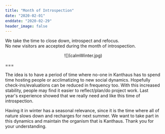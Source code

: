 ```yaml
---
title: "Month of Introspection"
date: "2020-02-01"
enddate: "2020-02-29"
header_image: false
---
```


We take the time to close down, introspect and refocus.<br>
No new visitors are accepted during the month of introspection.

<div markdown="1" style="text-align:center;">
![](calmWinter.jpg)
</div>

===

The idea is to have a period of time where no-one in Kanthaus has to spend time hosting people or acclimatizing to new social dynamics. Hopefully check-ins/evaluations can be reduced in frequency too. With this increased stability, people may find it easier to reflect/plan/do project work. Last year's experience showed that we really need and like this time of introspection.

Having it in winter has a seasonal relevance, since it is the time where all of nature slows down and recharges for next summer. We want to take part in this dynamics and maintain the organism that is Kanthaus. Thank you for your understanding.
